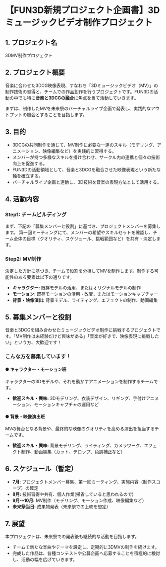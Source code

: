 # 【FUN3D新規プロジェクト企画書】3Dミュージックビデオ制作プロジェクト

## 1. プロジェクト名

3DMV制作プロジェクト

## 2. プロジェクト概要

音楽に合わせた3DCG映像表現、すなわち「3Dミュージックビデオ（MV）」の制作技術の習得と、チームでの作品創作を行うプロジェクトです。FUN3Dの活動の中でも特に**音楽と3DCGの融合**に焦点を当て活動していきます。

まずは、制作したMVを未来祭のバーチャルライブ企画で発表し、実践的なアウトプットの機会とすることを目指します。

## 3. 目的

- 3DCGの共同制作を通じて、MV制作に必要な一連のスキル（モデリング、アニメーション、映像編集など）を実践的に習得する。
- メンバーが持つ多様なスキルを掛け合わせ、サークル内の連携と個々の技術向上を促進する。
- FUN3Dの活動領域として、音楽と3DCGを融合させた映像表現という新たな軸を確立する。
- バーチャルライブ企画と連動し、3D技術を音楽の表現方法として活用する。

## 4. 活動内容

### Step1: チームビルディング
まず、下記の「募集メンバーと役割」に基づき、プロジェクトメンバーを募集します。
第一回ミーティングにて、メンバーの希望やスキルセットを確認し、チーム全体の目標（クオリティ、スケジュール、挑戦範囲など）を共有・決定します。

### Step2: MV制作
決定した方針に基づき、チームで役割を分担してMVを制作します。制作する可能性のある要素は以下の通りです。

- **キャラクター:** 既存モデルの活用、またはオリジナルモデルの制作
- **モーション:** 既存モーションの活用・改変、またはモーションキャプチャー
- **背景・映像演出:** 背景モデル、ライティング、エフェクトの制作、動画編集

## 5. 募集メンバーと役割

音楽と3DCGを組み合わせたミュージックビデオ制作に挑戦するプロジェクトです。「MV制作は未経験だけど興味がある」「音楽が好きで、映像表現に挑戦したい」という方、大歓迎です！

### こんな方を募集しています！

#### ● キャラクター・モーション班
キャラクターの3Dモデルや、それを動かすアニメーションを制作するチームです。
- **歓迎スキル・興味:** 3Dモデリング、衣装デザイン、リギング、手付けアニメーション、モーションキャプチャの運用など

#### ● 背景・映像演出班
MVの舞台となる背景や、最終的な映像のクオリティを高める演出を担当するチームです。
- **歓迎スキル・興味:** 背景モデリング、ライティング、カメラワーク、エフェクト制作、動画編集（カット、テロップ、色調補正など）

## 6. スケジュール（暫定）

- **7月:** プロジェクトメンバー募集、第一回ミーティング、実施内容（制作スコープ）の確定
- **8月:** 技術習得や共有、個人作業(帰省していると思われるので)
- **9月〜10月:** MV制作（モデリング、モーション作成、映像編集など）
- **未来祭当日:** 成果物発表（未来祭での上映を想定）

## 7. 展望

本プロジェクトは、未来祭での発表後も継続的な活動を目指します。

- チームで新たな楽曲やテーマを設定し、定期的に3DMVの制作を続けます。
- 完成した作品は、各種コンテストや公募企画へ応募することを積極的に検討し、活動の幅を広げていきます。